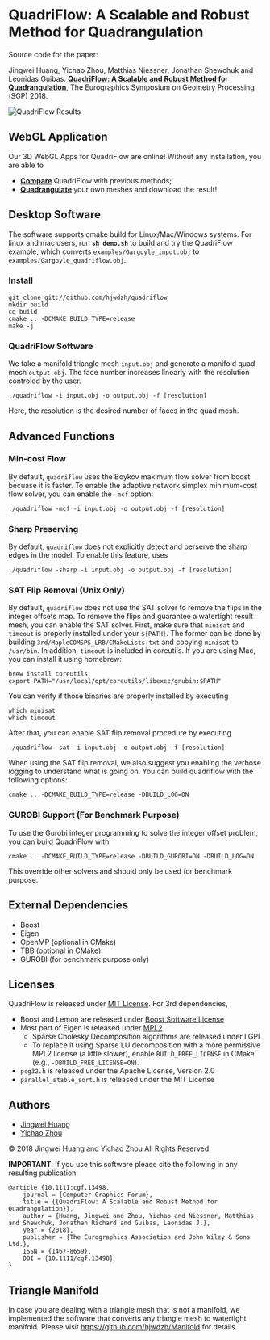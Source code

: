 # QuadriFlow: A Scalable and Robust Method for Quadrangulation

Source code for the paper:

Jingwei Huang, Yichao Zhou, Matthias Niessner, Jonathan Shewchuk and Leonidas Guibas. [**QuadriFlow: A Scalable and Robust Method for Quadrangulation**](http://stanford.edu/~jingweih/papers/quadriflow/quadriflow.pdf), The Eurographics Symposium on Geometry Processing (SGP) 2018.

<!-- ## Processing Result -->
![QuadriFlow Results](https://github.com/hjwdzh/quadriflow/raw/master/img/result.jpg)

## WebGL Application
Our 3D WebGL Apps for QuadriFlow are online!  Without any installation, you are able to
*  [**Compare**](https://yichaozhou.com/publication/1805quadriflow/#demo) QuadriFlow with previous methods;
*  [**Quadrangulate**](https://yichaozhou.com/publication/1805quadriflow/#tool) your own meshes and
    download the result!

## Desktop Software
The software supports cmake build for Linux/Mac/Windows systems. For linux and mac users, run **`sh demo.sh`** to build and try the QuadriFlow example, which converts `examples/Gargoyle_input.obj` to `examples/Gargoyle_quadriflow.obj`.

### Install

```
git clone git://github.com/hjwdzh/quadriflow
mkdir build
cd build
cmake .. -DCMAKE_BUILD_TYPE=release
make -j
```

### QuadriFlow Software

We take a manifold triangle mesh `input.obj` and generate a manifold quad mesh `output.obj`. The face number increases linearly with the resolution controled by the user.

```
./quadriflow -i input.obj -o output.obj -f [resolution]
```

Here, the resolution is the desired number of faces in the quad mesh.

## Advanced Functions

### Min-cost Flow
By default, `quadriflow` uses the Boykov maximum flow solver from boost becuase it is faster.  To
enable the adaptive network simplex minimum-cost flow solver, you can enable the `-mcf` option:

```
./quadriflow -mcf -i input.obj -o output.obj -f [resolution]
```

### Sharp Preserving
By default, `quadriflow` does not explicitly detect and perserve the sharp edges in the model. To
enable this feature, uses

```
./quadriflow -sharp -i input.obj -o output.obj -f [resolution]
```

### SAT Flip Removal (Unix Only)
By default, `quadriflow` does not use the SAT solver to remove the flips in the integer offsets
map.  To remove the flips and guarantee a watertight result mesh, you can enable the SAT solver.
First, make sure that `minisat` and `timeout` is properly installed under your `${PATH}`.  The
former can be done by building `3rd/MapleCOMSPS_LRB/CMakeLists.txt` and copying `minisat` to `/usr/bin`.
In addition, `timeout` is included in coreutils. If you are using Mac, you can install it using
homebrew:
```
brew install coreutils
export PATH="/usr/local/opt/coreutils/libexec/gnubin:$PATH"
```

You can verify if those binaries are properly installed by executing
```
which minisat
which timeout
```

After that, you can enable SAT flip removal procedure by executing
```
./quadriflow -sat -i input.obj -o output.obj -f [resolution]
```

When using the SAT flip removal, we also suggest you enabling the verbose logging to understand
what is going on. You can build quadriflow with the following options:
```
cmake .. -DCMAKE_BUILD_TYPE=release -DBUILD_LOG=ON
```

### GUROBI Support (For Benchmark Purpose)

To use the Gurobi integer programming to solve the integer offset problem, you can build QuadriFlow with
```
cmake .. -DCMAKE_BUILD_TYPE=release -DBUILD_GUROBI=ON -DBUILD_LOG=ON
```
This override other solvers and should only be used for benchmark purpose.

## External Dependencies
* Boost
* Eigen
* OpenMP (optional in CMake)
* TBB (optional in CMake)
* GUROBI (for benchmark purpose only)

## Licenses

QuadriFlow is released under [MIT License](LICENSE.txt).
For 3rd dependencies,
* Boost and Lemon are released under [Boost Software License](https://lemon.cs.elte.hu/trac/lemon/wiki/License)
* Most part of Eigen is released under [MPL2](https://www.mozilla.org/en-US/MPL/2.0/FAQ/)
    * Sparse Cholesky Decomposition algorithms are released under LGPL
    * To replace it using Sparse LU decomposition with a more permissive MPL2 license (a little slower), enable `BUILD_FREE_LICENSE` in CMake (e.g., `-DBUILD_FREE_LICENSE=ON`).
* `pcg32.h` is released under the Apache License, Version 2.0
* `parallel_stable_sort.h` is released under the MIT License

## Authors
- [Jingwei Huang](mailto:jingweih@stanford.edu)
- [Yichao Zhou](mailto:zyc@berkeley.edu)

&copy; 2018 Jingwei Huang and Yichao Zhou All Rights Reserved

**IMPORTANT**: If you use this software please cite the following in any resulting publication:
```
@article {10.1111:cgf.13498,
    journal = {Computer Graphics Forum},
    title = {{QuadriFlow: A Scalable and Robust Method for Quadrangulation}},
    author = {Huang, Jingwei and Zhou, Yichao and Niessner, Matthias and Shewchuk, Jonathan Richard and Guibas, Leonidas J.},
    year = {2018},
    publisher = {The Eurographics Association and John Wiley & Sons Ltd.},
    ISSN = {1467-8659},
    DOI = {10.1111/cgf.13498}
}
```

## Triangle Manifold

In case you are dealing with a triangle mesh that is not a manifold, we implemented the software that converts any triangle mesh to watertight manifold. Please visit https://github.com/hjwdzh/Manifold for details.
